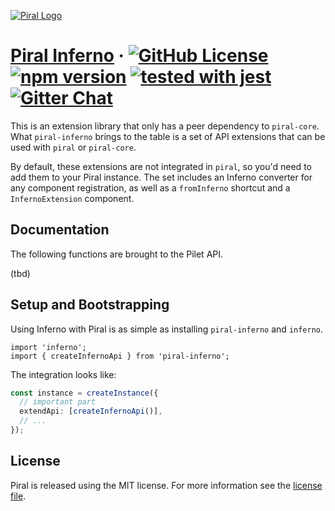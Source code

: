 [![Piral Logo](https://github.com/smapiot/piral/raw/master/docs/assets/logo.png)](https://piral.io)

# [Piral Inferno](https://piral.io) &middot; [![GitHub License](https://img.shields.io/badge/license-MIT-blue.svg)](https://github.com/smapiot/piral/blob/master/LICENSE) [![npm version](https://img.shields.io/npm/v/piral-inferno.svg?style=flat)](https://www.npmjs.com/package/piral-inferno) [![tested with jest](https://img.shields.io/badge/tested_with-jest-99424f.svg)](https://jestjs.io) [![Gitter Chat](https://badges.gitter.im/gitterHQ/gitter.png)](https://gitter.im/piral-io/community)

This is an extension library that only has a peer dependency to `piral-core`. What `piral-inferno` brings to the table is a set of API extensions that can be used with `piral` or `piral-core`.

By default, these extensions are not integrated in `piral`, so you'd need to add them to your Piral instance. The set includes an Inferno converter for any component registration, as well as a `fromInferno` shortcut and a `InfernoExtension` component.

## Documentation

The following functions are brought to the Pilet API.

(tbd)

## Setup and Bootstrapping

Using Inferno with Piral is as simple as installing `piral-inferno` and `inferno`.

```tsx
import 'inferno';
import { createInfernoApi } from 'piral-inferno';
```

The integration looks like:

```ts
const instance = createInstance({
  // important part
  extendApi: [createInfernoApi()],
  // ...
});
```

## License

Piral is released using the MIT license. For more information see the [license file](./LICENSE).
